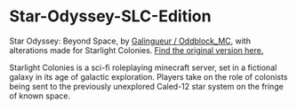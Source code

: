 # Star-Odyssey-SLC-Edition
Star Odyssey: Beyond Space, by [Galingueur / Oddblock_MC](https://twitter.com/oddBlock_Mc), with alterations made for Starlight Colonies.
[Find the original version here.](https://www.planetminecraft.com/texture-pack/odyssey-the-sci-fi-resource-pack-beta-version/)

Starlight Colonies is a sci-fi roleplaying minecraft server, set in a fictional galaxy in its age of galactic exploration. 
Players take on the role of colonists being sent to the previously unexplored Caled-12 star system on the fringe of known space.
